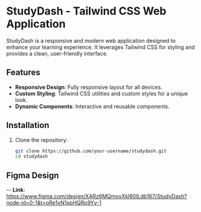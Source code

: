 # StudyDash - Tailwind CSS Web Application

StudyDash is a responsive and modern web application designed to enhance your learning experience. It leverages Tailwind CSS for styling and provides a clean, user-friendly interface.

## Features

- **Responsive Design**: Fully responsive layout for all devices.
- **Custom Styling**: Tailwind CSS utilities and custom styles for a unique look.
- **Dynamic Components**: Interactive and reusable components.

## Installation

1. Clone the repository:
   ```bash
   git clone https://github.com/your-username/studydash.git
   cd studydash

## Figma Design
-- **Link**: https://www.figma.com/design/XARz6MQmovXkl60ILdb167/StudyDash?node-id=0-1&t=oRe1vN1xpHQRp9Yv-1
